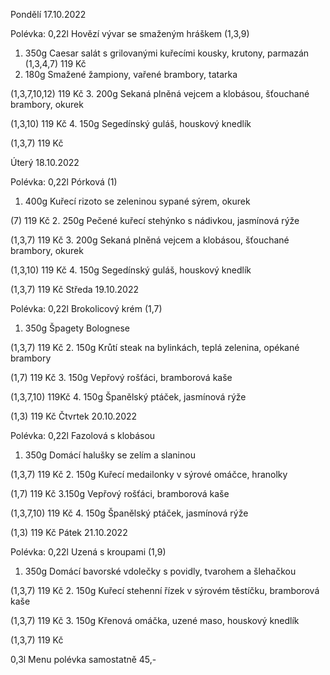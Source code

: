 <!-- PONDĚLÍ -->
Pondělí 17.10.2022

Polévka: 0,22l Hovězí vývar se smaženým hráškem (1,3,9)
1. 350g Caesar salát s grilovanými kuřecími kousky, krutony, parmazán
(1,3,4,7)
119 Kč
2. 180g Smažené žampiony, vařené brambory, tatarka

(1,3,7,10,12)
119 Kč
3. 200g Sekaná plněná vejcem a klobásou, šťouchané brambory, okurek

(1,3,10)
119 Kč
4. 150g Segedínský guláš, houskový knedlík

(1,3,7)
119 Kč
<!-- ÚTERÝ -->
Úterý 18.10.2022

Polévka: 0,22l Pórková (1)
1. 400g Kuřecí rizoto se zeleninou sypané sýrem, okurek

(7)
119 Kč
2. 250g Pečené kuřecí stehýnko s nádivkou, jasmínová rýže

(1,3,7)
119 Kč
3. 200g Sekaná plněná vejcem a klobásou, šťouchané brambory, okurek

(1,3,10)
119 Kč
4. 150g Segedínský guláš, houskový knedlík

(1,3,7)
119 Kč
Středa 19.10.2022

Polévka: 0,22l Brokolicový krém (1,7)
1. 350g Špagety Bolognese

(1,3,7)
119 Kč
2. 150g Krůtí steak na bylinkách, teplá zelenina, opékané brambory

(1,7)
119 Kč
3. 150g Vepřový rošťáci, bramborová kaše

(1,3,7,10)
119Kč
4. 150g Španělský ptáček, jasmínová rýže

(1,3)
119 Kč
Čtvrtek 20.10.2022 

Polévka: 0,22l Fazolová s klobásou
1. 350g Domácí halušky se zelím a slaninou

(1,3,7)
119 Kč
2. 150g Kuřecí medailonky v sýrové omáčce, hranolky

(1,7)
119 Kč
3.150g Vepřový rošťáci, bramborová kaše

(1,3,7,10)
119 Kč
4. 150g Španělský ptáček, jasmínová rýže

(1,3)
119 Kč
Pátek 21.10.2022

Polévka: 0,22l Uzená s kroupami (1,9)
1. 350g Domácí bavorské vdolečky s povidly, tvarohem a šlehačkou

(1,3,7)
119 Kč
2. 150g Kuřecí stehenní řízek v sýrovém těstíčku, bramborová kaše

(1,3,7)
119 Kč
3. 150g Křenová omáčka, uzené maso, houskový knedlík

(1,3,7)
119 Kč

0,3l Menu polévka samostatně 45,-
